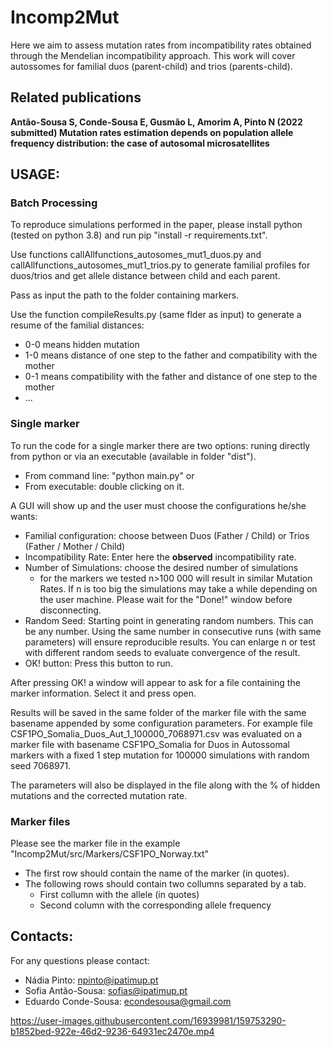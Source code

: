 # Incomp2Mut

Here we aim to assess mutation rates from incompatibility rates obtained through the Mendelian incompatibility approach.
This work will cover autossomes for familial duos (parent-child) and trios (parents-child).

## Related publications
**Antão-Sousa S, Conde-Sousa E, Gusmão L, Amorim A, Pinto N (2022 submitted) 
Mutation rates estimation depends on population allele frequency distribution: the case of autosomal microsatellites**


## USAGE:
### Batch Processing
To reproduce simulations performed in the paper, please install python (tested on python 3.8) and run pip "install -r requirements.txt".

Use functions callAllfunctions_autosomes_mut1_duos.py and callAllfunctions_autosomes_mut1_trios.py to generate familial profiles for duos/trios and get allele distance between child and each parent.

Pass as input the path to the folder containing markers.

Use the function compileResults.py (same flder as input) to generate a resume of the familial distances:
* 0-0 means hidden mutation
* 1-0 means distance of one step to the father and compatibility with the mother
* 0-1 means compatibility with the father and distance of one step to the mother
* ...

### Single marker
To run the code for a single marker there are two options: runing directly from python or via an executable (available in folder "dist"). 

* From command line: "python main.py" or 
* From executable: double clicking on it.

A GUI will show up and the user must choose the configurations he/she wants:
* Familial configuration: choose between Duos (Father / Child) or Trios (Father / Mother / Child)
* Incompatibility Rate: Enter here the **observed** incompatibility rate.
* Number of Simulations: choose the desired number of simulations
	* for the markers we tested n>100 000 will result in similar Mutation Rates. If n is too big the simulations may take a while depending on the user machine. Please wait for the "Done!" window before disconnecting.
* Random Seed: Starting point in generating random numbers. This can be any number. Using the same number in consecutive runs (with same parameters) will ensure reproducible results. You can enlarge n or test with different random seeds to evaluate convergence of the result.
* OK! button: Press this button to run.

After pressing OK! a window will appear to ask for a file containing the marker information. Select it and press open.

Results will be saved in the same folder of the marker file with the same basename appended by some configuration parameters. 
For example file CSF1PO_Somalia_Duos_Aut_1_100000_7068971.csv was evaluated on a marker file with basename CSF1PO_Somalia 
for Duos in Autossomal markers with a fixed 1 step mutation for 100000 simulations with random seed 7068971.

The parameters will also be displayed in the file along with the % of hidden mutations and the corrected mutation rate.


### Marker files
Please see the marker file in the example "Incomp2Mut/src/Markers/CSF1PO_Norway.txt"
* The first row should contain the name of the marker (in quotes).
* The following rows should contain two collumns separated by a tab.
	* First collumn with the allele (in quotes)
	* Second column with the corresponding allele frequency
	
## Contacts:
For any questions please contact:
* Nádia Pinto: npinto@ipatimup.pt
* Sofia Antão-Sousa: sofias@ipatimup.pt
* Eduardo Conde-Sousa: econdesousa@gmail.com




https://user-images.githubusercontent.com/16939981/159753290-b1852bed-922e-46d2-9236-64931ec2470e.mp4


